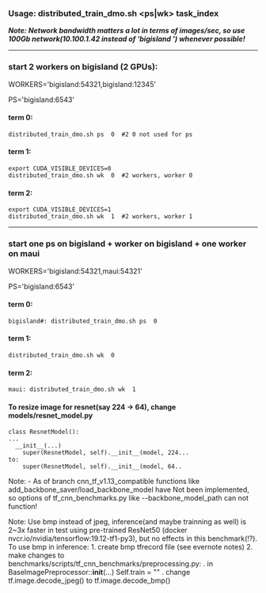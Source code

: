 ### Usage: distributed_train_dmo.sh <ps|wk> task_index

**_Note: Network bandwidth matters a lot in terms of images/sec, so use 100Gb network(10.100.1.42 instead of 'bigisland
') whenever possible!_**
______________________________________________________________________
### start 2 workers on bigisland (2 GPUs): ### 
WORKERS='bigisland:54321,bigisland:12345'

PS='bigisland:6543'

#### term 0:
```
distributed_train_dmo.sh ps  0  #2 0 not used for ps
```
#### term 1:
```
export CUDA_VISIBLE_DEVICES=0
distributed_train_dmo.sh wk  0  #2 workers, worker 0
```
#### term 2:
```
export CUDA_VISIBLE_DEVICES=1
distributed_train_dmo.sh wk  1  #2 workers, worker 1
```
______________________________________________________________________
### start one ps on bigisland + worker on bigisland + one worker on maui
 
WORKERS='bigisland:54321,maui:54321'

PS='bigisland:6543'

#### term 0:
```
bigisland#: distributed_train_dmo.sh ps  0   
```
#### term 1:
```
distributed_train_dmo.sh wk  0
```
#### term 2:
```
maui: distributed_train_dmo.sh wk  1
```

#### To resize image for resnet(say 224 -> 64), change models/resnet_model.py  
```
class ResnetModel():
...
  __init__(...)
    super(ResnetModel, self).__init__(model, 224...
to:
    super(ResnetModel, self).__init__(model, 64..
```
Note:
    - As of branch cnn_tf_v1.13_compatible functions like add_backbone_saver/load_backbone_model have Not been implemented, so options of tf_cnn_benchmarks.py like --backbone_model_path can not function!
    
Note: 
    Use bmp instead of jpeg, inference(and maybe trainning as well) is 2~3x faster in test using pre-trained ResNet50 (docker nvcr.io/nvidia/tensorflow:19.12-tf1-py3), but no effects in this benchmark(!?). To use bmp in inference:
    1. create bmp tfrecord file (see evernote notes)
    2. make changes to benchmarks/scripts/tf_cnn_benchmarks/preprocessing.py:
        . in BaseImagePreprocessor::__init__(...) Self.train = ""
        . change tf.image.decode_jpeg() to tf.image.decode_bmp()

